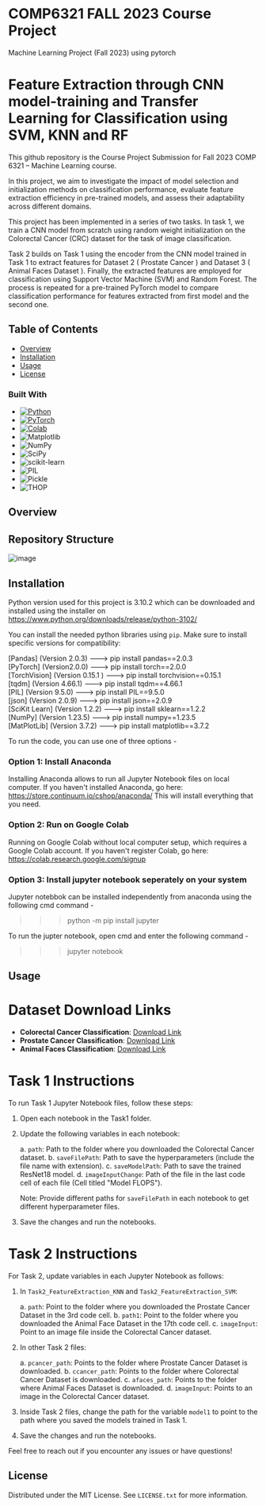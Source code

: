 # COMP6321 FALL 2023 Course Project
Machine Learning Project (Fall 2023) using pytorch
# Feature Extraction through CNN model-training and Transfer Learning for Classification using SVM, KNN and RF

This github repository is the Course Project Submission for Fall 2023 COMP 6321 – Machine Learning course. 

In this project, we aim to investigate the impact of model selection and initialization methods on classification performance, evaluate feature extraction efficiency in pre-trained models, and assess their adaptability across different domains.

This project has been implemented in a series of two tasks. In task 1, we train a CNN model from scratch using random weight initialization on the Colorectal Cancer (CRC) dataset for the task of image classification. 

Task 2 builds on Task 1 using the encoder from the CNN model trained in Task 1 to extract features for Dataset 2 ( Prostate Cancer ) and Dataset 3 ( Animal Faces Dataset ). Finally, the extracted features are employed for classification using Support Vector Machine (SVM) and Random Forest. The process is repeated for a pre-trained PyTorch model to compare classification performance for features extracted from first model and the second one. 

## Table of Contents

- [Overview](#overview)
- [Installation](#installation)
- [Usage](#usage)
- [License](#license)


### Built With


* [![Python][Python-img]][Python-url]
* [![PyTorch][Pytorch-img]][Pytorch-url]
* [![Colab][Colab-img]][Colab-url]
* ![Matplotlib][Matplotlib-img]
* ![NumPy][Numpy-img]
* ![SciPy][Scipy-img]
* ![scikit-learn][scikit-learn-img]
* ![PIL][PIL-img]
* ![Pickle][Pickle-img]
* ![THOP][THOP-img]


## Overview
## Repository Structure

![image](https://github.com/Vasudev-Sharma-13/COMP6321-GroupE/assets/8848193/91a97c8b-efb7-443c-9f4f-cc6dadf1b50b)


## Installation
Python version used for this project is 3.10.2 which can be downloaded and installed using the installer on https://www.python.org/downloads/release/python-3102/

You can install the needed python libraries using `pip`. Make sure to install specific versions for compatibility:

[Pandas] (Version 2.0.3) ---> pip install pandas==2.0.3<br>
[PyTorch] (Version2.0.0) ---> pip install torch==2.0.0 <br>
[TorchVision] (Version 0.15.1 ) ---> pip install torchvision==0.15.1 <br>
[tqdm] (Version 4.66.1) ---> pip install tqdm==4.66.1 <br>
[PIL] (Version 9.5.0) ---> pip install PIL==9.5.0 <br>
[json] (Version 2.0.9) ---> pip install json==2.0.9 <br>
[SciKit Learn] (Version 1.2.2) ---> pip install sklearn==1.2.2 <br>
[NumPy] (Version 1.23.5) ---> pip install numpy==1.23.5 <br>
[MatPlotLib] (Version 3.7.2) ---> pip install matplotlib==3.7.2 <br>

To run the code, you can use one of three options - 
### Option 1: Install Anaconda
Installing Anaconda allows to run all Jupyter Notebook files on local computer. If you haven't installed Anaconda, go here: https://store.continuum.io/cshop/anaconda/ This will install everything that you need.

### Option 2: Run on Google Colab
Running on Google Colab without local computer setup, which requires a Google Colab account. If you haven't register Colab, go here: https://colab.research.google.com/signup

### Option 3: Install jupyter notebook seperately on your system  
Jupyter notebbok can be installed independently from anaconda using the following cmd command -
>>> python -m pip install jupyter

To run the jupter notebook, open cmd and enter the following command - 
>>> jupyter notebook

## Usage

# Dataset Download Links

- **Colorectal Cancer Classification**: [Download Link](https://onedrive.live.com/?authkey=%21ADmb8ZdEzwFMZoo&id=FB338EA7CF297329%21405133&cid=FB338EA7CF297329&parId=root&parQt=sharedby&parCid=UnAuth&o=OneUp)
- **Prostate Cancer Classification**: [Download Link](https://onedrive.live.com/?authkey=%21APy4wecXgMnQ7Kw&id=FB338EA7CF297329%21405132&cid=FB338EA7CF297329&parId=root&parQt=sharedby&parCid=UnAuth&o=OneUp)
- **Animal Faces Classification**: [Download Link](https://onedrive.live.com/?authkey=%21AKqEWb1GDjWPbG0&id=FB338EA7CF297329%21405131&cid=FB338EA7CF297329&parId=root&parQt=sharedby&parCid=UnAuth&o=OneUp)

# Task 1 Instructions

To run Task 1 Jupyter Notebook files, follow these steps:

1. Open each notebook in the Task1 folder.
2. Update the following variables in each notebook:

   a. `path`: Path to the folder where you downloaded the Colorectal Cancer dataset.
   b. `saveFilePath`: Path to save the hyperparameters (include the file name with extension).
   c. `saveModelPath`: Path to save the trained ResNet18 model.
   d. `imageInputChange`: Path of the file in the last code cell of each file (Cell titled "Model FLOPS").

   Note: Provide different paths for `saveFilePath` in each notebook to get different hyperparameter files.

3. Save the changes and run the notebooks.

# Task 2 Instructions

For Task 2, update variables in each Jupyter Notebook as follows:

1. In `Task2_FeatureExtraction_KNN` and `Task2_FeatureExtraction_SVM`:

   a. `path`: Point to the folder where you downloaded the Prostate Cancer Dataset in the 3rd code cell.
   b. `path1`: Point to the folder where you downloaded the Animal Face Dataset in the 17th code cell.
   c. `imageInput`: Point to an image file inside the Colorectal Cancer dataset.

2. In other Task 2 files:

   a. `pcancer_path`: Points to the folder where Prostate Cancer Dataset is downloaded.
   b. `ccancer_path`: Points to the folder where Colorectal Cancer Dataset is downloaded.
   c. `afaces_path`: Points to the folder where Animal Faces Dataset is downloaded.
   d. `imageInput`: Points to an image in the Colorectal Cancer dataset.

3. Inside Task 2 files, change the path for the variable `model1` to point to the path where you saved the models trained in Task 1.

4. Save the changes and run the notebooks.

Feel free to reach out if you encounter any issues or have questions!


## License

Distributed under the MIT License. See `LICENSE.txt` for more information.

<!-- MARKDOWN LINKS & IMAGES -->
<!-- https://www.markdownguide.org/basic-syntax/#reference-style-links -->

[Python-img]: https://img.shields.io/badge/Python-3.6%2B-blue
[Python-url]: https://www.python.org/
[Pytorch-img]: https://img.shields.io/badge/PyTorch-1.0%2B-orange
[Pytorch-url]: https://pytorch.org/
[Colab-img]: https://img.shields.io/badge/Colab-Notebook-yellow
[Colab-url]: https://colab.research.google.com/
[Matplotlib-img]: https://img.shields.io/badge/Matplotlib-v3.0-blue
[Numpy-img]: https://img.shields.io/badge/NumPy-1.16-yellow
[Scipy-img]: https://img.shields.io/badge/SciPy-1.2-green
[scikit-learn-img]: https://img.shields.io/badge/scikit--learn-0.21-red
[PIL-img]: https://img.shields.io/badge/PIL-6.0-orange
[Pickle-img]: https://img.shields.io/badge/Pickle-4.0-lightgrey
[THOP-img]: https://img.shields.io/badge/THOP-0.0.31-blue
